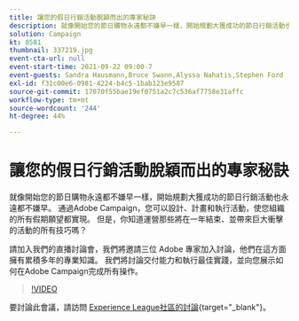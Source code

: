 ```yaml
---
title: 讓您的假日行銷活動脫穎而出的專家秘訣
description: 就像開始您的節日購物永遠都不嫌早一樣，開始規劃大獲成功的節日行銷活動也永遠都不嫌早。 通過Adobe Campaign，您可以設計、計畫和執行活動，使您組織的所有假期願望都實現。 但是，你知道運營那些將在一年結束、並帶來巨大衝擊的活動的所有技巧嗎？ 請加入我們的直播討論會，我們將邀請三位 Adobe 專家加入討論，他們在這方面擁有累積多年的專業知識。 我們將討論交付能力和執行最佳實踐，並向您展示如何在Adobe Campaign完成所有操作。
solution: Campaign
kt: 8581
thumbnail: 337219.jpg
event-cta-url: null
event-start-time: 2021-09-22 09:00-7
event-guests: Sandra Hausmann,Bruce Swann,Alyssa Nahatis,Stephen Ford
exl-id: f31c00e6-0981-4224-b4c5-1bab123e9587
source-git-commit: 17070f55bae19ef0751a2c7c536af7758e31affc
workflow-type: tm+mt
source-wordcount: '244'
ht-degree: 44%

---
```


# 讓您的假日行銷活動脫穎而出的專家秘訣

就像開始您的節日購物永遠都不嫌早一樣，開始規劃大獲成功的節日行銷活動也永遠都不嫌早。 通過Adobe Campaign，您可以設計、計畫和執行活動，使您組織的所有假期願望都實現。 但是，你知道運營那些將在一年結束、並帶來巨大衝擊的活動的所有技巧嗎？

請加入我們的直播討論會，我們將邀請三位 Adobe 專家加入討論，他們在這方面擁有累積多年的專業知識。 我們將討論交付能力和執行最佳實踐，並向您展示如何在Adobe Campaign完成所有操作。

>[!VIDEO](https://video.tv.adobe.com/v/337219/?quality=12&learn=on)

要討論此會議，請訪問 [Experience League社區的討論](https://experienceleaguecommunities.adobe.com/t5/adobe-campaign-classic/questions-and-discussion-for-experience-league-live-ep-3-expert/td-p/425205){target="_blank"}。
